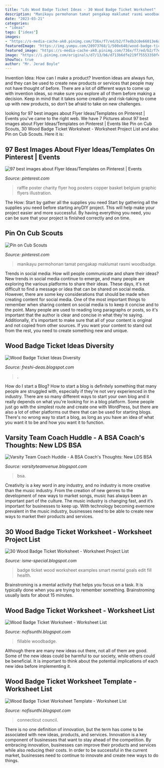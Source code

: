 ```yaml
---
title: "Lds Wood Badge Ticket Ideas - 30 Wood Badge Ticket Worksheet"
description: "Manikayu permohonan tamat pengakap maklumat rasmi woodbadge"
date: "2023-03-21"
categories:
- "ideas"
tags: ["ideas"]
images:
- "https://s-media-cache-ak0.pinimg.com/736x/f7/ed/b2/f7edb2c0e66013e6a03b54935acef722--graphic-illustration-basket-ideas.jpg"
featuredImage: "https://img.yumpu.com/20973768/1/500x640/wood-badge-ticket-goal-worksheet-connecticut-yankee-council.jpg"
featured_image: "https://s-media-cache-ak0.pinimg.com/736x/f7/ed/b2/f7edb2c0e66013e6a03b54935acef722--graphic-illustration-basket-ideas.jpg"
image: "https://i.pinimg.com/originals/d7/13/b6/d713b6dfe219f75553350fe11ef83602.jpg"
ShowToc: true
author: "Mr. Jerad Boyle"
---
```



Invention Idea: How can I make a product?
Invention ideas are always fun, and they can be used to create new products or services that people may not have thought of before. There are a lot of different ways to come up with invention ideas, so make sure you explore all of them before making a decision. Keep in mind that it takes some creativity and risk-taking to come up with new products, so don’t be afraid to take on new challenges.

	

		
looking for 97 best images about Flyer Ideas/Templates on Pinterest | Events you've came to the right web. We have 7 Pictures about 97 best images about Flyer Ideas/Templates on Pinterest | Events like Pin on Cub Scouts, 30 Wood Badge Ticket Worksheet - Worksheet Project List and also Pin on Cub Scouts. Here it is:
		
    
## 97 Best Images About Flyer Ideas/Templates On Pinterest | Events

<img loading=lazy src="https://s-media-cache-ak0.pinimg.com/736x/f7/ed/b2/f7edb2c0e66013e6a03b54935acef722--graphic-illustration-basket-ideas.jpg" onerror="this.onerror=null;this.src='https://tse4.mm.bing.net/th?id=OIP.mGW_kMCcTK1w0eURdR5PeQHaHa&amp;pid=15.1';" alt="97 best images about Flyer Ideas/Templates on Pinterest | Events">

_Source: pinterest.com_

>raffle poster charity flyer hog posters copper basket belgium graphic flyers illustration. 

	

The How: Start by gather all the supplies you need
Start by gathering all the supplies you need before starting anyDIY project. This will help make your project easier and more successful. By having everything you need, you can be sure that your project is finished correctly and on time.

    
## Pin On Cub Scouts

<img loading=lazy src="https://i.pinimg.com/originals/d7/13/b6/d713b6dfe219f75553350fe11ef83602.jpg" onerror="this.onerror=null;this.src='https://tse1.mm.bing.net/th?id=OIP.DBgiirjcK0b8V61ORUxO9AHaEI&amp;pid=15.1';" alt="Pin on Cub Scouts">

_Source: pinterest.com_

>manikayu permohonan tamat pengakap maklumat rasmi woodbadge. 

	

Trends in social media: How will people communicate and share their ideas?
New trends in social media continue to emerge, and many people are exploring the various platforms to share their ideas. These days, it's not difficult to find a message or idea that can be shared on social media. However, there are some key considerations that should be made when creating content for social media. 
One of the most important things to remember when sharing content on social media is to keep it concise and to the point. Many people are used to reading long paragraphs or posts, so it's important that the author is clear and concise in what they're saying. Additionally, it's important to make sure that all of your content is original and not copied from other sources. If you want your content to stand out from the rest, you need to create something new and unique.

    
## Wood Badge Ticket Ideas Diversity

<img loading=lazy src="https://paulcollege.unh.edu/sites/default/files/fullwidth-image/2019/gourmet-dinner-hr-secret-garden-f19.v1.gif" onerror="this.onerror=null;this.src='https://tse3.mm.bing.net/th?id=OIP.MbiUqvVBrdMu__0zPJL8hgHaE7&amp;pid=15.1';" alt="Wood Badge Ticket Ideas Diversity">

_Source: freshi-deas.blogspot.com_

>. 

	

How do I start a Blog?
How to start a blog is definitely something that many people are struggled with, especially if they're not very experienced in the industry. There are so many different ways to start your own blog and it really depends on what you're looking for in a blog platform. Some people just go with the simplest route and create one with WordPress, but there are also a lot of other platforms out there that can be used for starting blogs. There's no wrong way to start a blog, as long as you have an idea of what you want it to be and how you want it to function.

    
## Varsity Team Coach Huddle - A BSA Coach&#039;s Thoughts: New LDS BSA

<img loading=lazy src="http://2.bp.blogspot.com/-DrD3uYOwDdM/TppNND3P-LI/AAAAAAAAAIE/OFVR0Sno4Jw/w1200-h630-p-k-no-nu/ScreenHunter_01+Oct.+15+22.19.gif" onerror="this.onerror=null;this.src='https://tse4.mm.bing.net/th?id=OIP.RZ369PQpWXBuFZDyzYPoCQHaD5&amp;pid=15.1';" alt="Varsity Team Coach Huddle - A BSA Coach&#039;s Thoughts: New LDS BSA">

_Source: varsityteamvenue.blogspot.com_

>bsa. 

	

Creativity is a key word in any industry, and no industry is more creative than the music industry. From the creation of new genres to the development of new ways to market songs, music has always been an important part of the culture. The music industry is changing fast, and it’s important for businesses to keep up. With technology becoming evermore prevalent in the music industry, businesses need to be able to create new ways to market their products and services.

    
## 30 Wood Badge Ticket Worksheet - Worksheet Project List

<img loading=lazy src="https://www.pdffiller.com/preview/100/114/100114448.png" onerror="this.onerror=null;this.src='https://tse3.mm.bing.net/th?id=OIP.lDt1Wr9QsHgBLWT1NHQUZwAAAA&amp;pid=15.1';" alt="30 Wood Badge Ticket Worksheet - Worksheet Project List">

_Source: isme-special.blogspot.com_

>badge ticket wood worksheet examples smart mental goals edit fill health. 

	

Brainstroming is a mental activity that helps you focus on a task. It is typically done when you are trying to remember something. Brainstroming usually lasts for about 15 minutes.

    
## Wood Badge Ticket Worksheet - Worksheet List

<img loading=lazy src="https://www.pdffiller.com/preview/344/310/344310020.png" onerror="this.onerror=null;this.src='https://tse3.mm.bing.net/th?id=OIP.TkBJ0pJs3WF-V__bIQFKeAAAAA&amp;pid=15.1';" alt="Wood Badge Ticket Worksheet - Worksheet List">

_Source: nofisunthi.blogspot.com_

>fillable woodbadge. 

	

Although there are many new ideas out there, not all of them are good. Some of the new ideas could be harmful to our society, while others could be beneficial. It is important to think about the potential implications of each new idea before implementing it.

    
## Wood Badge Ticket Worksheet Template - Worksheet List

<img loading=lazy src="https://img.yumpu.com/20973768/1/500x640/wood-badge-ticket-goal-worksheet-connecticut-yankee-council.jpg" onerror="this.onerror=null;this.src='https://tse1.mm.bing.net/th?id=OIP.aW8GoQvCooAzSBxgDXyeYQHaJk&amp;pid=15.1';" alt="Wood Badge Ticket Worksheet Template - Worksheet List">

_Source: nofisunthi.blogspot.com_

>connecticut council. 

	

There is no one definition of innovation, but the term has come to be associated with new ideas, products, and services. Innovation is a key component of businesses that want to stay ahead of the competition. By embracing innovation, businesses can improve their products and services while also reducing their costs. In order to be successful in the current market, businesses need to continue to innovate and create new ways to do things.

